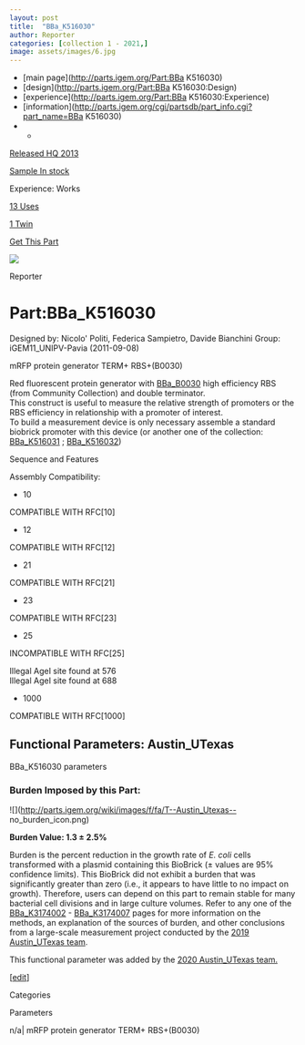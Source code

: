 ```yaml
---
layout: post
title:  "BBa_K516030"
author: Reporter
categories: [collection 1 - 2021,] 
image: assets/images/6.jpg
---
```



  * [main page](http://parts.igem.org/Part:BBa K516030)
  * [design](http://parts.igem.org/Part:BBa K516030:Design)
  * [experience](http://parts.igem.org/Part:BBa K516030:Experience)
  * [information](http://parts.igem.org/cgi/partsdb/part_info.cgi?part_name=BBa K516030)
  *   * 

[Released HQ 2013](http://parts.igem.org/Help:Part_Status_Box)

[Sample In stock](http://parts.igem.org/Help:Part_Status_Box)

Experience: Works

[13 Uses](http://parts.igem.org/partsdb/uses.cgi?part=BBa_K516030)

[1 Twin](http://parts.igem.org/partsdb/twin_info.cgi?part=BBa_K516030)

[ Get This Part](http://parts.igem.org/partsdb/get_part.cgi?part=BBa_K516030)

![](http://parts.igem.org/images/partbypart/icon_reporter.png)

Reporter

# Part:BBa_K516030

Designed by: Nicolo' Politi, Federica Sampietro, Davide Bianchini   Group:
iGEM11_UNIPV-Pavia   (2011-09-08)

mRFP protein generator TERM+ RBS+(B0030)

  
Red fluorescent protein generator with
[BBa_B0030](http://parts.igem.org/wiki/index.php/Part:BBa_B0030) high
efficiency RBS (from Community Collection) and double terminator.  
This construct is useful to measure the relative strength of promoters or the
RBS efficiency in relationship with a promoter of interest.  
To build a measurement device is only necessary assemble a standard biobrick
promoter with this device (or another one of the collection:
[BBa_K516031](http://parts.igem.org/wiki/index.php/Part:BBa_K516031) ;
[BBa_K516032](http://parts.igem.org/wiki/index.php/Part:BBa_K516032))  
  

  
Sequence and Features

  

Assembly Compatibility:

  * 10

COMPATIBLE WITH RFC[10]

  * 12

COMPATIBLE WITH RFC[12]

  * 21

COMPATIBLE WITH RFC[21]

  * 23

COMPATIBLE WITH RFC[23]

  * 25

INCOMPATIBLE WITH RFC[25]

Illegal AgeI site found at 576  
Illegal AgeI site found at 688  

  * 1000

COMPATIBLE WITH RFC[1000]

  

  

## Functional Parameters: Austin_UTexas

BBa_K516030 parameters

### Burden Imposed by this Part:

![](http://parts.igem.org/wiki/images/f/fa/T--Austin_Utexas--
no_burden_icon.png)

**Burden Value: 1.3 ± 2.5%**

Burden is the percent reduction in the growth rate of _E. coli_ cells
transformed with a plasmid containing this BioBrick (± values are 95%
confidence limits). This BioBrick did not exhibit a burden that was
significantly greater than zero (i.e., it appears to have little to no impact
on growth). Therefore, users can depend on this part to remain stable for many
bacterial cell divisions and in large culture volumes. Refer to any one of the
[BBa_K3174002](http://parts.igem.org/Part:BBa_K3174002) \-
[BBa_K3174007](http://parts.igem.org/Part:BBa_K3174007) pages for more
information on the methods, an explanation of the sources of burden, and other
conclusions from a large-scale measurement project conducted by the [2019
Austin_UTexas team](http://2019.igem.org/Team:Austin_UTexas).

This functional parameter was added by the [2020 Austin_UTexas
team.](http://2020.igem.org/Team:Austin_UTexas/Contribution)

[[edit](http://parts.igem.org/partsdb/part_info.cgi?part_name=BBa_K516030)]

Categories

Parameters

n/a| mRFP protein generator TERM+ RBS+(B0030)

